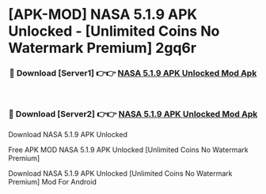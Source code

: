 # [APK-MOD] NASA 5.1.9 APK Unlocked - [Unlimited Coins No Watermark Premium] 2gq6r



<div align="center">
<h3>🔴 Download [Server1] 👉👉 <a href="https://momento.my/?title=NASA_5.1.9_APK_Unlocked">NASA 5.1.9 APK Unlocked Mod Apk</a></h3><br>

<h3>🔴 Download [Server2] 👉👉 <a href="https://momento.my/?title=NASA_5.1.9_APK_Unlocked">NASA 5.1.9 APK Unlocked Mod Apk</a></h3>
</div>



Download NASA 5.1.9 APK Unlocked 

Free APK MOD NASA 5.1.9 APK Unlocked [Unlimited Coins No Watermark Premium]

Download NASA 5.1.9 APK Unlocked [Unlimited Coins No Watermark Premium] Mod For Android
